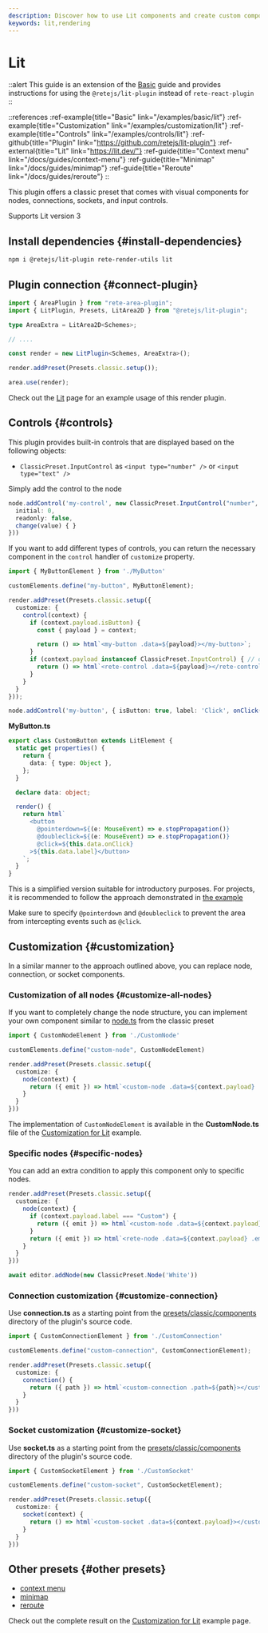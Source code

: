 ```yaml
---
description: Discover how to use Lit components and create custom components with @retejs/lit-plugin. This guide provides step-by-step instructions for using the plugin, along with helpful references and examples to get you started
keywords: lit,rendering
---
```


# Lit

::alert
This guide is an extension of the [Basic](/docs/guides/basic) guide and provides instructions for using the `@retejs/lit-plugin` instead of `rete-react-plugin`
::

::references
:ref-example{title="Basic" link="/examples/basic/lit"}
:ref-example{title="Customization" link="/examples/customization/lit"}
:ref-example{title="Controls" link="/examples/controls/lit"}
:ref-github{title="Plugin" link="https://github.com/retejs/lit-plugin"}
:ref-external{title="Lit" link="https://lit.dev/"}
:ref-guide{title="Context menu" link="/docs/guides/context-menu"}
:ref-guide{title="Minimap" link="/docs/guides/minimap"}
:ref-guide{title="Reroute" link="/docs/guides/reroute"}
::

This plugin offers a classic preset that comes with visual components for nodes, connections, sockets, and input controls.

Supports Lit version 3

## Install dependencies {#install-dependencies}

```bash
npm i @retejs/lit-plugin rete-render-utils lit
```


## Plugin connection {#connect-plugin}

```ts
import { AreaPlugin } from "rete-area-plugin";
import { LitPlugin, Presets, LitArea2D } from "@retejs/lit-plugin";

type AreaExtra = LitArea2D<Schemes>;

// ....

const render = new LitPlugin<Schemes, AreaExtra>();

render.addPreset(Presets.classic.setup());

area.use(render);
```

Check out the [Lit](/examples/basic/lit) page for an example usage of this render plugin.

## Controls {#controls}

This plugin provides built-in controls that are displayed based on the following objects:

- `ClassicPreset.InputControl` as `<input type="number" />` or `<input type="text" />`

Simply add the control to the node

```ts
node.addControl('my-control', new ClassicPreset.InputControl("number", {
  initial: 0,
  readonly: false,
  change(value) { }
}))
```

If you want to add different types of controls, you can return the necessary component in the `control` handler of `customize` property.

```ts
import { MyButtonElement } from './MyButton'

customElements.define("my-button", MyButtonElement);

render.addPreset(Presets.classic.setup({
  customize: {
    control(context) {
      if (context.payload.isButton) {
        const { payload } = context;

        return () => html`<my-button .data=${payload}></my-button>`;
      }
      if (context.payload instanceof ClassicPreset.InputControl) { // don't forget to explicitly specify the built-in <rete-control>
        return () => html`<rete-control .data=${payload}></rete-control>`;
      }
    }
  }
}));

node.addControl('my-button', { isButton: true, label: 'Click', onClick() {} })
```

**MyButton.ts**

```ts
export class CustomButton extends LitElement {
  static get properties() {
    return {
      data: { type: Object },
    };
  }

  declare data: object;

  render() {
    return html`
      <button
        @pointerdown=${(e: MouseEvent) => e.stopPropagation()}
        @doubleclick=${(e: MouseEvent) => e.stopPropagation()}
        @click=${this.data.onClick}
      >${this.data.label}</button>
    `;
  }
}
```

This is a simplified version suitable for introductory purposes. For projects, it is recommended to follow the approach demonstrated in [the example](/examples/controls/lit)

Make sure to specify `@pointerdown` and `@doubleclick` to prevent the area from intercepting events such as `@click`.

## Customization {#customization}

In a similar manner to the approach outlined above, you can replace node, connection, or socket components.

### Customization of all nodes {#customize-all-nodes}

If you want to completely change the node structure, you can implement your own component similar to [node.ts](https://github.com/retejs/lit-plugin/blob/main/src/presets/classic/components/node.ts) from the classic preset

```ts
import { CustomNodeElement } from './CustomNode'

customElements.define("custom-node", CustomNodeElement)

render.addPreset(Presets.classic.setup({
  customize: {
    node(context) {
      return ({ emit }) => html`<custom-node .data=${context.payload} .emit=${emit}></custom-node>`;
    }
  }
}))
```

The implementation of `CustomNodeElement` is available in the **CustomNode.ts** file of the [Customization for Lit](/examples/customization/lit) example.

### Specific nodes {#specific-nodes}

You can add an extra condition to apply this component only to specific nodes.

```ts
render.addPreset(Presets.classic.setup({
  customize: {
    node(context) {
      if (context.payload.label === "Custom") {
        return ({ emit }) => html`<custom-node .data=${context.payload} .emit=${emit}></custom-node>`;
      }
      return ({ emit }) => html`<rete-node .data=${context.payload} .emit=${emit}></rete-node>`;
    }
  }
}))

await editor.addNode(new ClassicPreset.Node('White'))
```

### Connection customization {#customize-connection}

Use **connection.ts** as a starting point from the [presets/classic/components](https://github.com/retejs/lit-plugin/blob/main/src/presets/classic/components/connection.ts) directory of the plugin's source code.


```ts
import { CustomConnectionElement } from './CustomConnection'

customElements.define("custom-connection", CustomConnectionElement);

render.addPreset(Presets.classic.setup({
  customize: {
    connection() {
      return ({ path }) => html`<custom-connection .path=${path}></custom-connection>`;
    }
  }
}))
```

### Socket customization {#customize-socket}

Use **socket.ts** as a starting point from the [presets/classic/components](https://github.com/retejs/lit-plugin/blob/main/src/presets/classic/components/socket.ts) directory of the plugin's source code.

```ts
import { CustomSocketElement } from './CustomSocket'

customElements.define("custom-socket", CustomSocketElement);

render.addPreset(Presets.classic.setup({
  customize: {
    socket(context) {
      return () => html`<custom-socket .data=${context.payload}></custom-socket>`;
    }
  }
}))
```

## Other presets {#other presets}

- [context menu](/docs/guides/context-menu)
- [minimap](/docs/guides/minimap)
- [reroute](/docs/guides/reroute)

Check out the complete result on the [Customization for Lit](/examples/customization/lit) example page.
